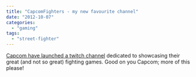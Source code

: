 ```yaml
---
title: "CapcomFighters - my new favourite channel"
date: "2012-10-07"
categories: 
  - "gaming"
tags: 
  - "street-fighter"
---
```


[Capcom have launched a twitch channel](http://www.twitch.tv/capcomfighters) dedicated to showcasing their great (and not so great) fighting games. Good on you Capcom; more of this please!

